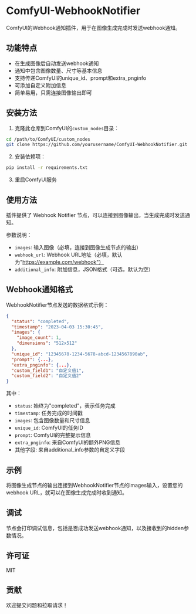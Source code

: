 # ComfyUI-WebhookNotifier

ComfyUI的Webhook通知插件，用于在图像生成完成时发送webhook通知。

## 功能特点

- 在生成图像后自动发送webhook通知
- 通知中包含图像数量、尺寸等基本信息
- 支持传递ComfyUI的unique_id、prompt和extra_pnginfo
- 可添加自定义附加信息
- 简单易用，只需连接图像输出即可

## 安装方法

1. 克隆此仓库到ComfyUI的`custom_nodes`目录：

```bash
cd /path/to/ComfyUI/custom_nodes
git clone https://github.com/yourusername/ComfyUI-WebhookNotifier.git
```

2. 安装依赖项：

```bash
pip install -r requirements.txt
```

3. 重启ComfyUI服务

## 使用方法

插件提供了 Webhook Notifier 节点，可以连接到图像输出，当生成完成时发送通知。

参数说明：
- `images`: 输入图像（必填，连接到图像生成节点的输出）
- `webhook_url`: Webhook URL地址（必填，默认为"https://example.com/webhook"）
- `additional_info`: 附加信息，JSON格式（可选，默认为空）

## Webhook通知格式

WebhookNotifier节点发送的数据格式示例：

```json
{
  "status": "completed",
  "timestamp": "2023-04-03 15:30:45",
  "images": {
    "image_count": 1,
    "dimensions": "512x512"
  },
  "unique_id": "12345678-1234-5678-abcd-1234567890ab",
  "prompt": {...},
  "extra_pnginfo": {...},
  "custom_field1": "自定义值1",
  "custom_field2": "自定义值2"
}
```

其中：
- `status`: 始终为"completed"，表示任务完成
- `timestamp`: 任务完成的时间戳
- `images`: 包含图像数量和尺寸信息
- `unique_id`: ComfyUI的任务ID
- `prompt`: ComfyUI的完整提示信息
- `extra_pnginfo`: 来自ComfyUI的额外PNG信息
- 其他字段: 来自additional_info参数的自定义字段

## 示例

将图像生成节点的输出连接到WebhookNotifier节点的images输入，设置您的webhook URL，就可以在图像生成完成时收到通知。

## 调试

节点会打印调试信息，包括是否成功发送webhook通知，以及接收到的hidden参数情况。

## 许可证

MIT

## 贡献

欢迎提交问题和拉取请求！ 